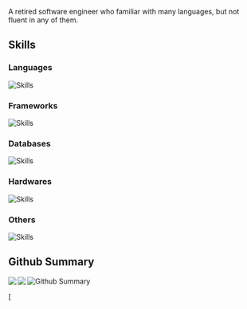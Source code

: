 A retired software engineer who familiar with many languages, but not fluent in any of them.

## Skills
### Languages
<img src="https://skillicons.dev/icons?i=c,cpp,css,dart,golang,graphql,html,javascript,python,regex,rust,sass,svg,swift&theme=dark&&perline=5" alt="Skills"/>

### Frameworks
<img src="https://skillicons.dev/icons?i=flutter,latex,nextjs,nodejs,react,reactivex,tailwindcss&theme=dark&&perline=5" alt="Skills"/>

### Databases
<img src="https://skillicons.dev/icons?i=mongodb,mysql,redis&theme=dark&&perline=5" alt="Skills"/>

### Hardwares
<img src="https://skillicons.dev/icons?i=raspberrypi&theme=dark&&perline=5" alt="Skills"/>

### Others
<img src="https://skillicons.dev/icons?i=discord,figma,firebase,gcp,git,github,idea,illustrator,instagram,kafka,kubernetes,linkedin,materialui,neovim,postman,vim,vscode&theme=dark&&perline=5" alt="Skills"/>


## Github Summary

<img src="https://github-profile-trophy.vercel.app/?username=dddrop&theme=onedark" alt="Github Summary"/>

<a href="https://github.com/anuraghazra/github-readme-stats">
  <img align="left" src="https://github-readme-stats.vercel.app/api/top-langs/?username=dddrop&theme=dracula" />
</a>  

<a href="https://github.com/anuraghazra/github-readme-stats">
  <img align="left" src="https://github-readme-stats.vercel.app/api?username=dddrop&count_private=true&show_icons=true&theme=dracula" />
</a>

[
   
  